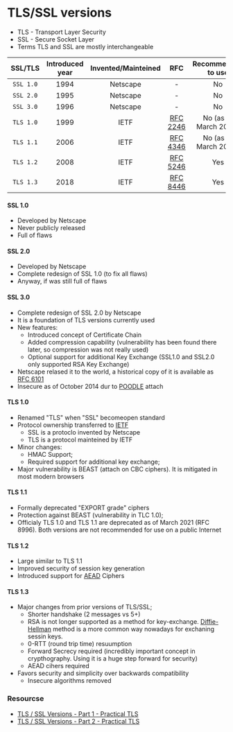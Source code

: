 # TLS/SSL versions

* TLS - Transport Layer Security
* SSL - Secure Socket Layer
* Terms TLS and SSL are mostly interchangeable

| SSL/TLS |  Introduced year   |Invented/Mainteined|   RFC   | Recommended to use | 
|:-------:|:-------:|:--------:|:-------:|:-------:|
|`SSL 1.0` |  1994  | Netscape |  - | No |
|`SSL 2.0` |  1995  | Netscape |  - | No |
|`SSL 3.0` |  1996  | Netscape |  - | No |
|`TLS 1.0` |  1999  |  IETF    | [RFC 2246](https://www.rfc-editor.org/rfc/rfc2246) | No (as of March 2021)|
|`TLS 1.1` |  2006  |  IETF    | [RFC 4346](https://www.rfc-editor.org/rfc/rfc4346) | No (as of March 2021)|
|`TLS 1.2` |  2008  |  IETF    | [RFC 5246](https://www.rfc-editor.org/rfc/rfc5246) | Yes |
|`TLS 1.3` |  2018  |  IETF    | [RFC 8446](https://www.rfc-editor.org/rfc/rfc8446) | Yes |


#### SSL 1.0
- Developed by Netscape
- Never publicly released
- Full of flaws
#### SSL 2.0
- Developed by Netscape
- Complete redesign of SSL 1.0 (to fix all flaws)
- Anyway, if was still full of flaws
#### SSL 3.0
- Complete redesign of SSL 2.0 by Netscape
- It is a foundation of TLS versions currently used
- New features:
  - Introduced concept of Certificate Chain
  - Added compression capability (vulnerability has been found there later, so compression was not really used)
  - Optional support for additional Key Exchange (SSL1.0 and SSL2.0 only supported RSA Key Exchange)
- Netscape relased it to the world, a historical copy of it is available as [RFC 6101](https://www.rfc-editor.org/rfc/rfc6101)
- Insecure as of October 2014 dur to [POODLE](https://en.wikipedia.org/wiki/POODLE) attach

#### TLS 1.0
- Renamed "TLS" when "SSL" becomeopen standard
- Protocol ownership transferred to [IETF](https://www.ietf.org/about/introduction/)
  - SSL is a protoclo invented by Netscape
  - TLS is a protocol mainteined by IETF
- Minor changes:
  - HMAC Support;
  - Required support for additional key exchange;
- Major vulnerability is BEAST (attach on CBC ciphers). It is mitigated in most modern browsers

#### TLS 1.1
- Formally deprecated "EXPORT grade" ciphers
- Protection against BEAST (vulnerability in TLC 1.0);
- Officialy TLS 1.0 and TLS 1.1 are deprecated as of March 2021 (RFC 8996). Both versions are not recommended for use on a public Internet

#### TLS 1.2
- Large similar to TLS 1.1
- Improved security of session key generation
- Introduced support for [AEAD](https://shadowsocks.org/guide/aead.html) Ciphers

#### TLS 1.3
- Major changes from prior versions of TLS/SSL;
  - Shorter handshake (2 messages vs 5+)
  - RSA is not longer supported as a method for key-exchange. [Diffie-Hellman](https://en.wikipedia.org/wiki/Diffie%E2%80%93Hellman_key_exchange) method is a more common way nowadays for exchaning sessin keys.
  - 0-RTT (round trip time) resuumption
  - Forward Secrecy required (incredibly important concept in crypthography. Using it is a huge step forward for security)
  - AEAD cihers required
- Favors security and simplicity over backwards compatibility
  - Insecure algorithms removed


### Resourcse
* [TLS / SSL Versions - Part 1 - Practical TLS](https://youtu.be/_KgZNF8nQvE)
* [TLS / SSL Versions - Part 2 - Practical TLS](https://youtu.be/fk0-UqwVNqY)



